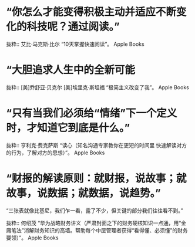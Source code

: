 # “你怎么才能变得积极主动并适应不断变化的科技呢？通过阅读。”

抜粋:: 艾比·马克斯·比尔  “10天掌握快速阅读”。 Apple Books  


# “大胆追求人生中的全新可能

抜粋:: [美]乔舒亚·贝克尔 [美]埃里克·斯坦福  “极简主义改变了我”。 Apple Books  

# “只有当我们必须给“情绪”下一个定义时，才知道它到底是什么。”

抜粋:: 亨利克·费克萨斯  “读心（知名沟通专家教你在更短的时间里 快速解读对方的行为，了解对方的思想）”。 Apple Books  


# “财报的解读原则：就财报，说故事；就故事，说数据；就数据，说趋势。”

“三张表就像比基尼，我们乍一看，露了不少，但关键的部分我们往往看不到。”

抜粋:: 何绍茂  “华为战略财务讲义（严肃封面之下的财务硬核知识一点通，用“金庸笔法”消解财务知识的高墙。帮助每个中层管理者获得“看得懂、必须懂”的财务要领）”。 Apple Books  
